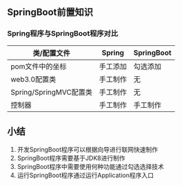 ## SpringBoot前置知识



### Spring程序与SpringBoot程序对比

类/配置文件|Spring|SpringBoot
----|----|----
pom文件中的坐标|手工添加|勾选添加
web3.0配置类|手工制作|无
Spring/SpringMVC配置类|手工制作|无
控制器|手工制作|手工制作

## 小结
1. 开发SpringBoot程序可以根据向导进行联网快速制作
2. SpringBoot程序需要基于JDK8进行制作
3. SpringBoot程序中需要使用何种功能通过勾选选择技术
4. 运行SpringBoot程序通过运行Application程序入口